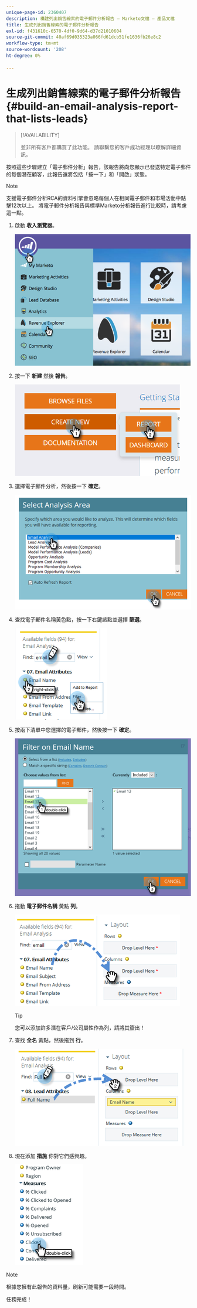 ```yaml
---
unique-page-id: 2360407
description: 構建列出銷售線索的電子郵件分析報告 — Marketo文檔 — 產品文檔
title: 生成列出銷售線索的電子郵件分析報告
exl-id: f431610c-6570-4df0-9d64-d37d21010604
source-git-commit: 40af69d035323a066fd61dcb51fe1636fb26e8c2
workflow-type: tm+mt
source-wordcount: '208'
ht-degree: 0%

---
```


# 生成列出銷售線索的電子郵件分析報告 {#build-an-email-analysis-report-that-lists-leads}

>[!AVAILABILITY]
>
>並非所有客戶都購買了此功能。 請聯繫您的客戶成功經理以瞭解詳細資訊。

按照這些步驟建立「電子郵件分析」報告，該報告將向您顯示已發送特定電子郵件的每個潛在顧客，此報告還將包括「按一下」和「開啟」狀態。

>[!NOTE]
>
>支援電子郵件分析RCA的資料引擎會忽略每個人在相同電子郵件和市場活動中點擊12次以上。 將電子郵件分析報告與標準Marketo分析報告進行比較時，請考慮這一點。

1. 啟動 **收入瀏覽器**。

   ![](assets/report-that-lists-leads-1.png)

1. 按一下 **新建** 然後 **報告**。

   ![](assets/report-that-lists-leads-2.png)

1. 選擇電子郵件分析，然後按一下 **確定**。

   ![](assets/report-that-lists-leads-3.png)

1. 查找電子郵件名稱黃色點，按一下右鍵該點並選擇 **篩選**。

   ![](assets/report-that-lists-leads-4.png)

1. 按兩下清單中您選擇的電子郵件，然後按一下 **確定**。

   ![](assets/report-that-lists-leads-5.png)

1. 拖動 **電子郵件名稱** 黃點 **列**。

   ![](assets/report-that-lists-leads-6.png)

   >[!TIP]
   >
   >您可以添加許多潛在客戶/公司屬性作為列，請將其簽出！

1. 查找 **全名** 黃點，然後拖到 **行**。

   ![](assets/report-that-lists-leads-7.png)

1. 現在添加 **措施** 你對它們感興趣。

   ![](assets/report-that-lists-leads-8.png)

>[!NOTE]
>
>根據您擁有此報告的資料量，刷新可能需要一段時間。

任務完成！
